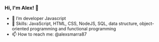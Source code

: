 ### Hi, I'm Alex! 👋

- 🔭 I’m developer Javascript
- 🌱 Skills: JavaScript, HTML, CSS, NodeJS, SQL, data structure, object-oriented programming and functional programming
- 📫 How to reach me: @alexsmarra87

